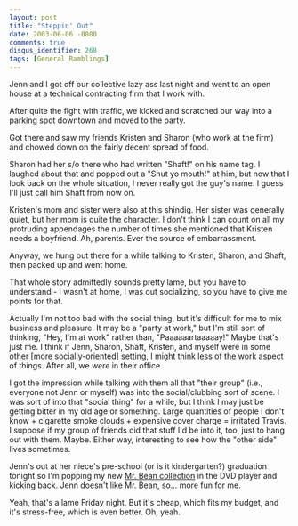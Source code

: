 ```yaml
---
layout: post
title: "Steppin' Out"
date: 2003-06-06 -0800
comments: true
disqus_identifier: 268
tags: [General Ramblings]
---
```

Jenn and I got off our collective lazy ass last night and went to an
open house at a technical contracting firm that I work with.
 
 After quite the fight with traffic, we kicked and scratched our way
into a parking spot downtown and moved to the party.
 
 Got there and saw my friends Kristen and Sharon (who work at the firm)
and chowed down on the fairly decent spread of food.
 
 Sharon had her s/o there who had written "Shaft!" on his name tag. I
laughed about that and popped out a "Shut yo mouth!" at him, but now
that I look back on the whole situation, I never really got the guy's
name. I guess I'll just call him Shaft from now on.
 
 Kristen's mom and sister were also at this shindig. Her sister was
generally quiet, but her mom is quite the character. I don't think I can
count on all my protruding appendages the number of times she mentioned
that Kristen needs a boyfriend. Ah, parents. Ever the source of
embarrassment.
 
 Anyway, we hung out there for a while talking to Kristen, Sharon, and
Shaft, then packed up and went home.
 
 That whole story admittedly sounds pretty lame, but you have to
understand - I wasn't at home, I was out socializing, so you have to
give me points for that.
 
 Actually I'm not too bad with the social thing, but it's difficult for
me to mix business and pleasure. It may be a "party at work," but I'm
still sort of thinking, "Hey, I'm at work" rather than,
"Paaaaaartaaaaay!" Maybe that's just me. I think if Jenn, Sharon, Shaft,
Kristen, and myself were in some other [more socially-oriented] setting,
I might think less of the work aspect of things. After all, we *were* in
their office.
 
 I got the impression while talking with them all that "their group"
(i.e., everyone not Jenn or myself) was into the social/clubbing sort of
scene. I was sort of into that "social thing" for a while, but I think I
may just be getting bitter in my old age or something. Large quantities
of people I don't know + cigarette smoke clouds + expensive cover charge
= irritated Travis. I suppose if my group of friends did that stuff I'd
be into it, too, just to hang out with them. Maybe. Either way,
interesting to see how the "other side" lives sometimes.
 
 Jenn's out at her niece's pre-school (or is it kindergarten?)
graduation tonight so I'm popping my new [Mr. Bean
collection](http://www.amazon.com/exec/obidos/ASIN/B000085EEI/mhsvortex)
in the DVD player and kicking back. Jenn doesn't like Mr. Bean, so...
more fun for me.
 
 Yeah, that's a lame Friday night. But it's cheap, which fits my budget,
and it's stress-free, which is even better. Oh, yeah.

